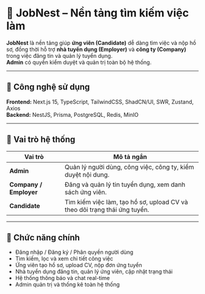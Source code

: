 # 🧭 JobNest – Nền tảng tìm kiếm việc làm

**JobNest** là nền tảng giúp **ứng viên (Candidate)** dễ dàng tìm việc và nộp hồ sơ, đồng thời hỗ trợ **nhà tuyển dụng (Employer)** và **công ty (Company)** trong việc đăng tin và quản lý tuyển dụng.  
**Admin** có quyền kiểm duyệt và quản trị toàn bộ hệ thống.

---

## 🚀 Công nghệ sử dụng

**Frontend:** Next.js 15, TypeScript, TailwindCSS, ShadCN/UI, SWR, Zustand, Axios  
**Backend:** NestJS, Prisma, PostgreSQL, Redis, MinIO

---

## 👥 Vai trò hệ thống

| Vai trò                | Mô tả ngắn                                                                |
| ---------------------- | ------------------------------------------------------------------------- |
| **Admin**              | Quản lý người dùng, công việc, công ty, kiểm duyệt nội dung.              |
| **Company / Employer** | Đăng và quản lý tin tuyển dụng, xem danh sách ứng viên.                   |
| **Candidate**          | Tìm kiếm việc làm, tạo hồ sơ, upload CV và theo dõi trạng thái ứng tuyển. |

---

## 🔑 Chức năng chính

- Đăng nhập / Đăng ký / Phân quyền người dùng
- Tìm kiếm, lọc và xem chi tiết công việc
- Ứng viên tạo hồ sơ, upload CV, nộp đơn ứng tuyển
- Nhà tuyển dụng đăng tin, quản lý ứng viên, cập nhật trạng thái
- Hệ thống thông báo và chat real-time
- Admin quản trị và thống kê toàn hệ thống
